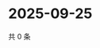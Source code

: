 # 2025-09-25

共 0 条

<!-- BEGIN ZHIHUQUESTIONS -->
<!-- 最后更新时间 Thu Sep 25 2025 03:09:11 GMT+0800 (China Standard Time) -->

<!-- END ZHIHUQUESTIONS -->

